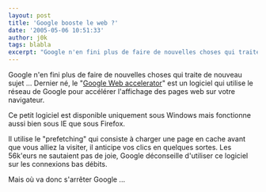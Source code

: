 ```yaml
---
layout: post
title: 'Google booste le web ?'
date: '2005-05-06 10:51:33'
author: j0k
tags: blabla
excerpt: "Google n'en fini plus de faire de nouvelles choses qui traite de nouveau sujet ...   Dernier né, le \"[Google Web accelerator](http://webaccelerator.google.com/)\" est un logiciel qui utilise le réseau de Google pour accélérer l'affichage des pages web sur votre navigateur.  \n  \nCe petit logiciel est disponible uniquement sous Windows mais fonctionne      …"
---
```



Google n'en fini plus de faire de nouvelles choses qui traite de nouveau sujet ...   Dernier né, le "[Google Web accelerator](http://webaccelerator.google.com/)" est un logiciel qui utilise le réseau de Google pour accélérer l'affichage des pages web sur votre navigateur.

Ce petit logiciel est disponible uniquement sous Windows mais fonctionne aussi bien sous IE que sous Firefox.

Il utilise le "prefetching" qui consiste à charger une page en cache avant que vous alliez la visiter, il anticipe vos clics en quelques sortes.   Les 56k'eurs ne sautaient pas de joie, Google déconseille d'utiliser ce logiciel sur les connexions bas débits.

Mais où va donc s'arrêter Google ...
